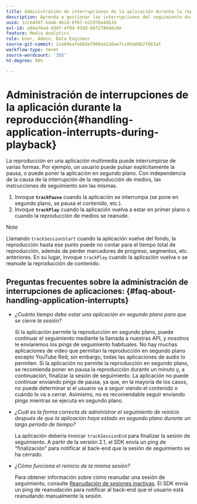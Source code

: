 ```yaml
---
title: Administración de interrupciones de la aplicación durante la reproducción
description: Aprenda a gestionar las interrupciones del seguimiento durante la reproducción de medios.
uuid: 1ccb4507-bda6-462d-bf67-e22978a4db3d
exl-id: a84af6ad-dd4f-4f0d-93dd-66f2f84ddc0e
feature: Media Analytics
role: User, Admin, Data Engineer
source-git-commit: 2ce09eafeb8def909ae2a8ae7cc09a88b2f663af
workflow-type: tm+mt
source-wordcount: '355'
ht-degree: 90%

---
```


# Administración de interrupciones de la aplicación durante la reproducción{#handling-application-interrupts-during-playback}

La reproducción en una aplicación multimedia puede interrumpirse de varias formas. Por ejemplo, un usuario puede pulsar explícitamente la pausa, o puede poner la aplicación en segundo plano. Con independencia de la causa de la interrupción de la reproducción de medios, las instrucciones de seguimiento son las mismas.

1. Invoque **`trackPause`** cuando la aplicación se interrumpa (se pone en segundo plano, se pausa el contenido, etc.).
1. Invoque **`trackPlay`** cuando la aplicación vuelva a estar en primer plano o cuando la reproducción de medios se reanude.

>[!NOTE]
>
>Llamando `trackSessionStart` cuando la aplicación vuelve del fondo, la reproducción hasta ese punto puede no contar para el tiempo total de reproducción, además de perder marcadores de progreso, segmentos, etc. anteriores. En su lugar, invoque `trackPlay` cuando la aplicación vuelva o se reanude la reproducción de contenido.

## Preguntas frecuentes sobre la administración de interrupciones de aplicaciones: {#faq-about-handling-application-interrupts}

* _¿Cuánto tiempo debe estar una aplicación en segundo plano para que se cierre la sesión?_

  Si la aplicación permite la reproducción en segundo plano, puede continuar el seguimiento mediante la llamada a nuestras API, y nosotros le enviaremos los pings de seguimiento habituales. No hay muchas aplicaciones de vídeo que permitan la reproducción en segundo plano excepto YouTube Red; sin embargo, todas las aplicaciones de audio lo permiten. Si la aplicación no permite la reproducción en segundo plano, se recomienda poner en pausa la reproducción durante un minuto y, a continuación, finalizar la sesión de seguimiento. La aplicación no puede continuar enviando pings de pausa, ya que, en la mayoría de los casos, no puede determinar si el usuario va a seguir viendo el contenido o cuándo lo va a cerrar. Asimismo, no es recomendable seguir enviando pings mientras se ejecuta en segundo plano.

* _¿Cuál es la forma correcta de administrar el seguimiento de reinicio después de que la aplicación haya estado en segundo plano durante un largo periodo de tiempo?_

  La aplicación debería invocar `trackSessionEnd` para finalizar la sesión de seguimiento. A partir de la versión 2.1, el SDK envía un ping de “finalización” para notificar al back-end que la sesión de seguimiento se ha cerrado.

* _¿Cómo funciona el reinicio de la misma sesión?_

  Para obtener información sobre cómo reanudar una sesión de seguimiento, consulte [Reanudación de sesiones inactivas](resuming-inactive.md). El SDK envía un ping de reanudación para notificar al back-end que el usuario está reanudando manualmente la sesión.
